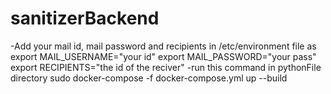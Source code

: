 # sanitizerBackend
-Add your mail id, mail password and recipients in /etc/environment file as
export MAIL_USERNAME="your id"
export MAIL_PASSWORD="your pass"
export RECIPIENTS="the id of the reciver"
-run this command in pythonFile directory 
sudo docker-compose -f docker-compose.yml up --build

